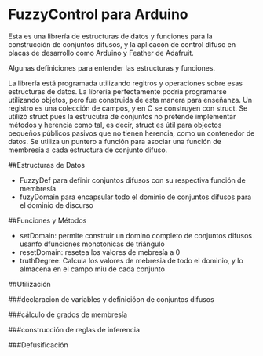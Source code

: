 # FuzzyControl para Arduino

Esta es una librería de estructuras de datos y funciones para la construcción de conjuntos difusos, y la aplicacón de control difuso en placas de desarrollo como Arduino y Feather de Adafruit.

Algunas definiciones para entender las estructuras y funciones.

La librería está programada utilizando regitros y operaciones sobre esas estructuras de datos.  La librería perfectamente podría programarse utilizando objetos, pero fue construida de esta manera para enseñanza. Un registro es una colección de campos, y en C se construyen con struct. Se utilizó struct pues la estrucutra de conjuntos no pretende implementar métodos y herencia como tal, es decir, struct es útil para objectos pequeños públicos pasivos que no tienen herencia, como un contenedor de datos.  Se utiliza un puntero a función para asociar una función de membresía a cada estructura de conjunto difuso.

##Estructuras de Datos


- FuzzyDef para definir conjuntos difusos con su respectiva función de membresía.
- fuzyDomain  para encapsular todo el dominio de conjuntos difusos para el dominio de discurso

##Funciones y Métodos

- setDomain:  permite construir un domino completo de conjuntos difusos usanfo dfunciones monotonicas de triángulo
- resetDomain: resetea los valores de mebresía a 0
- truthDegree: Calcula los valores de mebresia de todo el dominio, y lo almacena en el campo miu de cada conjunto

##Utilización

###declaracion de variables y definicióon de conjuntos difusos

###cálculo de grados de membresía

###construcción de reglas de inferencia

###Defusificación
